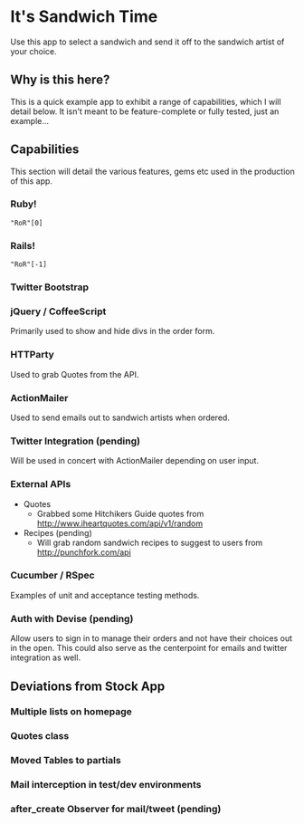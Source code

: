 # It's Sandwich Time

Use this app to select a sandwich and send it off to the sandwich artist of your choice.

## Why is this here?

This is a quick example app to exhibit a range of capabilities, which I will detail below. It isn't meant to be feature-complete or fully tested, just an example...

## Capabilities

This section will detail the various features, gems etc used in the production of this app.

### Ruby!

    "RoR"[0]

### Rails!

    "RoR"[-1]

### Twitter Bootstrap

### jQuery / CoffeeScript

Primarily used to show and hide divs in the order form.

### HTTParty

Used to grab Quotes from the API.

### ActionMailer

Used to send emails out to sandwich artists when ordered.

### Twitter Integration (pending)

Will be used in concert with ActionMailer depending on user input.

### External APIs

* Quotes
  * Grabbed some Hitchikers Guide quotes from http://www.iheartquotes.com/api/v1/random
* Recipes (pending)
  * Will grab random sandwich recipes to suggest to users from http://punchfork.com/api

### Cucumber / RSpec

Examples of unit and acceptance testing methods.

### Auth with Devise (pending)

Allow users to sign in to manage their orders and not have their choices out in the open. This could also serve as the centerpoint for emails and twitter integration as well.

## Deviations from Stock App

### Multiple lists on homepage

### Quotes class

### Moved Tables to partials

### Mail interception in test/dev environments

### after_create Observer for mail/tweet (pending)